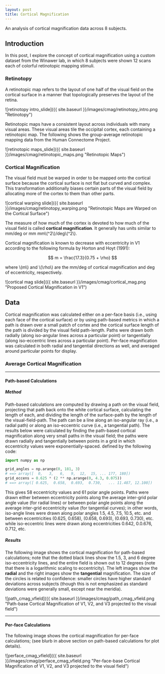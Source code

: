```yaml
---
layout: post
title: Cortical Magnification
---
```


An analysis of cortical magnification data across 8 subjects.

## Introduction

In this post, I explore the concept of cortical magnification using a custom dataset from the
Winawer lab, in which 8 subjects were shown 12 scans each of colorful retinotopic mapping stimuli.

### Retinotopy

A retinotopic map refers to the layout of one half of the visual field on the cortical surface in a
manner that topologically preserves the layout of the retina. 

![retinotopy intro_slide]({{ site.baseurl }}/images/cmag/retinotopy_intro.png "Retinotopy")

Retinotopic maps have a consistent layout across individuals with many visual areas. These visual
areas tile the occipital cortex, each containing a retinotopic map. The following shows the
group-average retinotopic mapping data from the Human Connectome Project.

![retinotopic maps_slide]({{ site.baseurl }}/images/cmag/retinotopic_maps.png "Retinotopic Maps")


### Cortical Magnification

The visual field must be warped in order to be mapped onto the cortical surface because the cortical
surface is not flat but curved and complex. This transformation additionally biases certain parts of
the visual field by allocating more of the cortex to them than other parts.

![cortical warping slide]({{ site.baseurl }}/images/cmag/retinotopy_warping.png "Retinotopic Maps
are Warped on the Cortical Surface")

The measure of how much of the cortex is devoted to how much of the visual field is called
**cortical magnification**. It generally has units similar to mm/deg or mm mm\\(^2\\)/deg\\(^2\\).

Cortical magnification is known to decrease with eccentricity in V1 according to the following
formula by Horton and Hoyt (1991):

$$ m = \frac{17.3}{0.75 + \rho} $$

where \\(m\\) and \\(\rho\\) are the mm/deg of cortical magnification and deg of eccentricity,
respectively.

![cortical mag slide]({{ site.baseurl }}/images/cmag/cortical_mag.png "Proposed Cortical
Magnification in V1")


## Data

Cortical magnification was calculated either on a per-face basis (i.e., using each face of the
cortical surface) or by using path-based metrics in which a path is drawn over a small patch of
cortex and the cortical surface length of the path is divided by the visual field path-length. Paths
were drawn both radially (along iso-angular lines across a particular point) or tangentially (along
iso-eccentric lines across a particular point). Per-face magnification was calculated in both
radial and tangential directions as well, and averaged around particular points for display.

### Average Cortical Magnification

---
#### Path-based Calculations

##### Method

Path-based calculations are computed by drawing a path on the visual field, projecting that path
back onto the white cortical surface, calculating the length of each, and dividing the length of the
surface-path by the length of the visual-field-path. The path can be a line along an iso-angular ray
(i.e., a radial path) or along an iso-eccentric curve (i.e., a tangential path). The results below
were calculated by finding the path-based cortical magnification along very small paths in the
visual field; the paths were drawn radially and tangentially between points in a grid in which
eccentricity values were exponentially-spaced. defined by the following code:

```python
import numpy as np

grid_angles = np.arange(0, 181, 3)
# ==> array([  0,   3,   6,   9,  12,  15, ... 177, 180])
grid_eccens = 0.625 * (2 ** np.arange(0, 4.3, 0.075))
# ==> array([ 0.625,  0.658,  0.693,  0.730,   ... 11.487, 12.100])
```

This gives 58 eccentricity values and 61 polar angle points. Paths were drawn either between
eccentricity points along the average inter-grid polar angle value (for radial lines) or between
polar angle points along the average inter-grid eccentricity value (for tangential curves); in other
words, iso-angle lines were drawn along polar angles 1.5, 4.5, 7.5, 10.5, etc. and between
eccentricities (0.625, 0.658), (0.658, 0.693), (0.693, 0.730), etc. while iso-eccentric lines were
drawn along eccentricities 0.642, 0.0.676, 0.712, etc.


##### Results

The following image shows the cortical magnification for path-based calculations; note that the
dotted black lines show the 1.5, 3, and 6 degree iso-eccentricity lines, and the entire field is
shown out to 12 degrees (note that there is a logarithmic scaling to eccentricity). The left images
show the **radial** and the right images show the **tangential** magnification. The size of the
circles is related to confidence: smaller circles have higher standard deviations across subjects
(though this is not emphasized as standard deviations were generally small, except near the
meridia).

![path_cmag_vfield]({{ site.baseurl }}/images/cmag/path_cmag_vfield.png "Path-base Cortical
Magnification of V1, V2, and V3 projected to the visual field")

---
#### Per-face Calculations

The following image shows the cortical magnification for per-face calculations; (see blurb in above
section on path-based calculations for plot details).

![perface_cmag_vfield]({{ site.baseurl }}/images/cmag/perface_cmag_vfield.png "Per-face-base
Cortical Magnification of V1, V2, and V3 projected to the visual field")





